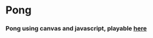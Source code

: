 # Pong

### Pong using canvas and javascript, playable [here](https://khiet-js-pong.herokuapp.com/pong.html)
